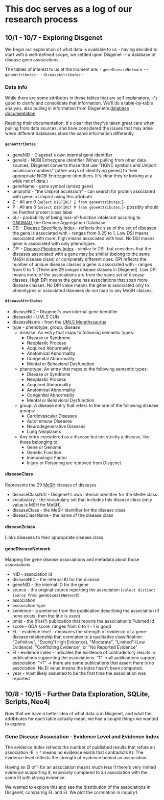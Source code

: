 # This doc serves as a log of our research process

## 10/1 - 10/7 - Exploring Disgenet

We begin our exploration of what data is available to us - having decided to start with a well-defined scope, we settled upon Disgenet -- a database of disease gene associations.

The tables of interest to us at the moment are:
    - `geneDiseaseNetwork` - 
    - `geneAttributes` -
    - `diseaseAttributes` - 

### Data Info

While there are some attributes in these tables that are self explanatory, it's good to clarify and consolidate that information. We'll do a table-by-table analysis, also pulling in information from Disgenet's [database documentation](http://www.disgenet.org/dbinfo)

Reading their documentation, it's clear that they've taken great care when pulling from data sources, and have considered the issues that may arise when different databases store the same information differently. 

#### `geneAttributes`

- geneNID - Disgenet's own internal gene identifier
- geneId - NCBI Entrezgene identifier (When pulling from other data sources, Disgenet converts those that use "HGNC symbols and Uniport accession numbers" (other ways of identifying genes) to their appropriate NCBI Entrezgene identifiers. It's clear they're looking at a wide net of data.)
- geneName - gene symbol (entrez gene)
- uniprotId - "the Uniprot accession" - can search for protein associated with gene in Uniprot using this attribute
- Z - All are 0 (`select DISTINCT Z from geneAttributes;`)-
- P - All are 0 (`select DISTINCT P from geneAttributes;`)- possibly should be Panther protein class label
- pLI  - probability of being loss-of-function intolerant accoring to [GNOMAD](http://gnomad.broadinstitute.org/), the Genome Aggregation Database.
- DSI - [Disease Specificity Index](http://www.disgenet.org/dbinfo#section33) - reflects the size of the set of diseases the gene is associated with - ranges from 0.25 to 1. Low DSI means associated with more, high means associated with less. No DSI means gene is associated with only phenotypes.
- DPI - [Disease Pleiotropy Index](http://www.disgenet.org/dbinfo#section34) - similar to DSI, but considers that the diseases associated with a gene may be similar (belong to the same MeSH disease class) or completely different ones. DPI reflects the number of unique disease classes a gene is associated with - ranges from 0 to 1. (There are 29 unique disease classes in Disgenet). Low DPI means more of the associations are from the same set of disease classes, High DPI means the gene has associations that span more disease classes. No DPI value means the gene is associated only to phenotypes or associated diseases do not map to any MeSH classes.

#### `diseaseAttributes`
- diseaseNID - Disgenet's own internal gene identifier
- diseaseId - UMLS CUIs
- diseaseName - from the [UMLS Metathesaurus](https://www.nlm.nih.gov/research/umls/)
- type - phenotype, group, disease
    - disease: An entry that maps to following semantic types:
        - Disease or Syndrome
        - Neoplastic Process
        - Acquired Abnormality
        - Anatomical Abnormality
        - Congenital Abnormality
        - Mental or Behavioral Dysfunction 
    - phenotype: An entry that maps to the following semantic types:
        - Disease or Syndrome
        - Neoplastic Process
        - Acquired Abnormality
        - Anatomical Abnormality
        - Congenital Abnormality
        - Mental or Behavioral Dysfunction 
    - group: A disease entry that refers to the one of the following disease groups:
        - Cardiovascular Diseases
        - Autoimmune Diseases
        - Neurodegenerative Diseases
        - Lung Neoplasms
    - Any entry considered as a disease but not strictly a disease, like those belonging to:
        - Gene or Genome
        - Genetic Function
        - Immunologic Factor
        - Injury or Poisoning 
    are removed from Disgenet

#### diseaseClass

Represents the 29 [MeSH](https://meshb.nlm.nih.gov/treeView) classes of diseases

- diseaseClassNID - Disgenet's own internal identifier for the MeSH class
- vocabulary - the vocabulary set that includes this disease class (only value is MSH for MeSH)
- diseaseClass - the MeSH identifier for the disease class
- diseasClassName - the name of the disease class



#### disease2class

Links diseases to their appropriate disease class

#### geneDiseaseNetwork

Mapping the gene disease associations and metadata about those associations

- NID - association id
- diseaseNID - the internal ID for the disease
- geneNID - the internal ID for the gene
- source - the original source reporting the association (`select distinct source from geneDiseaseNetwork`)
- association 
- association type
- sentence - a sentence from the publication describing the association (if none exists, then the title is used)
- pmid - the (first?) publication that reports the association's Pubmed Id
- score - GDA score, ranges from 0 to 1 - 1 is good
- EL - evidence level - measures the strength of evidence of a gene-disease relationship that correlates to a qualitative classification: "Definitive", "Strong"(High Evidence), "Moderate", "Limited" (Low Evidence), "Conflicting Evidence", or "No Reported Evidence"
- EI - evidence index - indicates the existence of contradictory results in publications supporting the associations. "1" -> all publications support association, "<1" -> there are some publications that assert there is no association. No EI value means the index hasn't been computed.
- year - most likely assumed to be the first time the association was reported


## 10/8 - 10/15 - Further Data Exploration, SQLite, Scripts, Neo4j

Now that we have a better idea of what data is in Disgenet, and what the attribbutes for each table actually mean, we had a couple things we wanted to explore.

### Gene Disease Association - Evidence Level and Evidence Index

The evidence index reflects the number of published results that refute an association (EI = 1 means no evidence exists that contradicts it). The evidence level reflects the strength of evidence behind an association.

Having an EI of 1 for an association means much less if there's very limited evidence supporting it, especially compared to an association with the same EI with strong evidence. 

We wanted to explore this and see the distribution of the associations in Disgenet, comparing EL and EI. We plot the correlation in inquiry1.